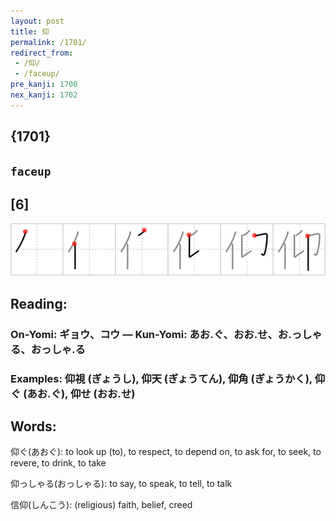 ```yaml
---
layout: post
title: 仰
permalink: /1701/
redirect_from:
 - /仰/
 - /faceup/
pre_kanji: 1700
nex_kanji: 1702
---
```


## {1701}

## `faceup`

## [6]

<div class="stroke"><img src="../images/E4BBB0.png" /></div>

## Reading:

### On-Yomi: ギョウ、コウ &mdash; Kun-Yomi: あお.ぐ、おお.せ、お.っしゃる、おっしゃ.る

### Examples: 仰視 (ぎょうし), 仰天 (ぎょうてん), 仰角 (ぎょうかく), 仰ぐ (あお.ぐ), 仰せ (おお.せ)

## Words:

仰ぐ(あおぐ): to look up (to), to respect, to depend on, to ask for, to seek, to revere, to drink, to take

仰っしゃる(おっしゃる): to say, to speak, to tell, to talk

信仰(しんこう): (religious) faith, belief, creed

